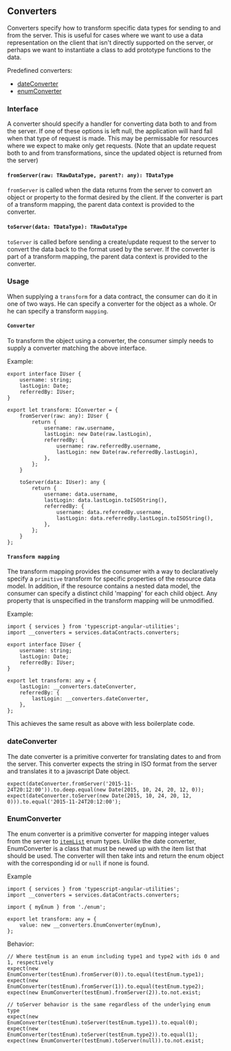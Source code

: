 ## Converters
Converters specify how to transform specific data types for sending to and from the server. This is useful for cases where we want to use a data representation on the client that isn't directly supported on the server, or perhaps we want to instantiate a class to add prototype functions to the data.

Predefined converters:
* [dateConverter](#dateconverter)
* [enumConverter](#enumconverter)

### Interface
A converter should specify a handler for converting data both to and from the server. If one of these options is left null, the application will hard fail when that type of request is made. This may be permissable for resources where we expect to make only get requests. (Note that an update request both to and from transformations, since the updated object is returned from the server)

#### `fromServer(raw: TRawDataType, parent?: any): TDataType`
`fromServer` is called when the data returns from the server to convert an object or property to the format desired by the client. If the converter is part of a transform mapping, the parent data context is provided to the converter.

#### `toServer(data: TDataType): TRawDataType`
`toServer` is called before sending a create/update request to the server to convert the data back to the format used by the server. If the converter is part of a transform mapping, the parent data context is provided to the converter.

### Usage
When supplying a `transform` for a data contract, the consumer can do it in one of two ways. He can specify a converter for the object as a whole. Or he can specify a transform `mapping`.

#### `Converter`
To transform the object using a converter, the consumer simply needs to supply a converter matching the above interface.

Example:
```
export interface IUser {
	username: string;
	lastLogin: Date;
	referredBy: IUser;
}

export let transform: IConverter = {
	fromServer(raw: any): IUser {
		return {
			username: raw.username,
			lastLogin: new Date(raw.lastLogin),
			referredBy: {
				username: raw.referredBy.username,
				lastLogin: new Date(raw.referredBy.lastLogin),
			},
		};
	}

	toServer(data: IUser): any {
		return {
			username: data.username,
			lastLogin: data.lastLogin.toISOString(),
			referredBy: {
				username: data.referredBy.username,
				lastLogin: data.referredBy.lastLogin.toISOString(),
			},
		};
	}
};
```

#### `Transform mapping`
The transform mapping provides the consumer with a way to declaratively specify a `primitive` transform for specific properties of the resource data model. In addition, if the resource contains a nested data model, the consumer can specify a distinct child 'mapping' for each child object. Any property that is unspecified in the transform mapping will be unmodified.

Example:
```
import { services } from 'typescript-angular-utilities';
import __converters = services.dataContracts.converters;

export interface IUser {
	username: string;
	lastLogin: Date;
	referredBy: IUser;
}

export let transform: any = {
	lastLogin: __converters.dateConverter,
	referredBy: {
		lastLogin: __converters.dateConverter,
	},
};
```
This achieves the same result as above with less boilerplate code.

### dateConverter
The date converter is a primitive converter for translating dates to and from the server. This converter expects the string in ISO format from the server and translates it to a javascript Date object.

```
expect(dateConverter.fromServer('2015-11-24T20:12:00')).to.deep.equal(new Date(2015, 10, 24, 20, 12, 0));
expect(dateConverter.toServer(new Date(2015, 10, 24, 20, 12, 0))).to.equal('2015-11-24T20:12:00');
```

### EnumConverter
The enum converter is a primitive converter for mapping integer values from the server to [`itemList`](../../../types/itemList.md) enum types. Unlike the date converter, EnumConverter is a class that must be newed up with the item list that should be used. The converter will then take ints and return the enum object with the corresponding id or `null` if none is found.

Example
```
import { services } from 'typescript-angular-utilities';
import __converters = services.dataContracts.converters;

import { myEnum } from './enum';

export let transform: any = {
	value: new __converters.EnumConverter(myEnum),
};
```
Behavior:
```
// Where testEnum is an enum including type1 and type2 with ids 0 and 1, respectively
expect(new EnumConverter(testEnum).fromServer(0)).to.equal(testEnum.type1);
expect(new EnumConverter(testEnum).fromServer(1)).to.equal(testEnum.type2);
expect(new EnumConverter(testEnum).fromServer(2)).to.not.exist;

// toServer behavior is the same regardless of the underlying enum type
expect(new EnumConverter(testEnum).toServer(testEnum.type1)).to.equal(0);
expect(new EnumConverter(testEnum).toServer(testEnum.type2)).to.equal(1);
expect(new EnumConverter(testEnum).toServer(null)).to.not.exist;
```
